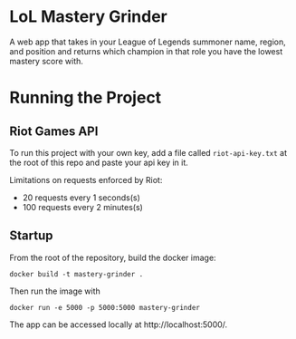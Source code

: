 # LoL Mastery Grinder

A web app that takes in your League of Legends summoner name, region, and position and returns which champion in that role you have the lowest mastery score with.

# Running the Project

## Riot Games API
To run this project with your own key, add a file called `riot-api-key.txt` at the root of this repo and paste your api key in it.

Limitations on requests enforced by Riot:
- 20 requests every 1 seconds(s)
- 100 requests every 2 minutes(s)

## Startup

From the root of the repository, build the docker image:

```
docker build -t mastery-grinder .
```

Then run the image with
```
docker run -e 5000 -p 5000:5000 mastery-grinder
```

The app can be accessed locally at http://localhost:5000/.
